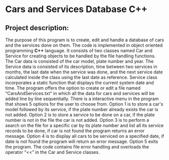 # Cars and Services Database C++
## Project description:
The purpose of this program is to create, edit and handle a database of cars and the services done on them. The code is implemented in object oriented programming **C++** language. It consists of two classes named Car and Service for creating objects to be handled by the file handling functions. 
The Car data is consisted of the car model, plate number and year. The Service data is consisted of its description, time between two services in months, the last date when the service was done, and the next service date calculated inside the class using the last date as reference. Service class incorporates a static function that displays the current system date and time. 
The program offers the option to create or edit a file named “CarsAndServices.txt” in which all the data for cars and services will be added line by line sequentially. There is a interactive menu in the program that shows 5 options for the user to choose from. Option 1 is to store a car's model followed by its service, if the plate number already exists the car is not added. Option 2 is to store a service to be done on a car, if the plate number is not in the file the car is not added. Option 3 is to perform a search on the file for a specific car by its plate number and list all its service records to be done, if car is not found the program returns an error message. Option 4 is to display all cars to be serviced on a specified date, if date is not found the program will return an error message. Option 5 exits the program. 
The code contains file error handling and overloads the operator “<<” in the Car and Service classes.
